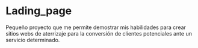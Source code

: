 # Lading_page
Pequeño proyecto que me permite demostrar mis habilidades para crear sitios webs de aterrizaje para la conversión de clientes potenciales ante un servicio determinado.
